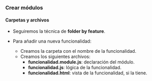 ### Crear módulos
#### Carpetas y archivos

- Seguiremos la técnica de **folder by feature**.

- Para añadir una nueva funcionalidad:

    - Creamos la carpeta con el nombre de la funcionalidad.
    - Creamos los siguientes archivos:
        - **funcionalidad.module.js**: declaración del módulo.
        - **funcionalidad.js**: lógica de la funcionalidad.
        - **funcionalidad.html**: vista de la funcionalidad, si la tiene.
